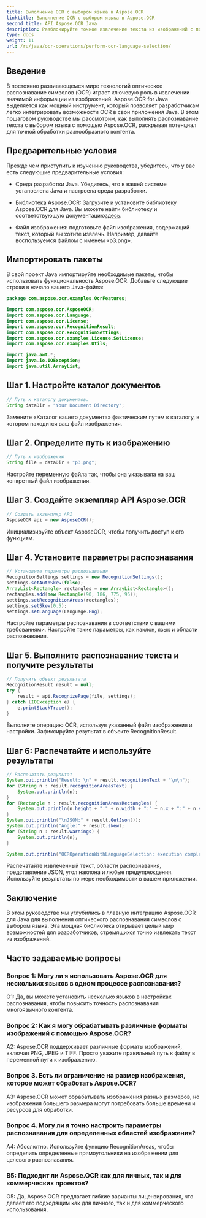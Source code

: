 ```yaml
---
title: Выполнение OCR с выбором языка в Aspose.OCR
linktitle: Выполнение OCR с выбором языка в Aspose.OCR
second_title: API Aspose.OCR Java
description: Разблокируйте точное извлечение текста из изображений с помощью Aspose.OCR для Java. Следуйте нашему пошаговому руководству для точного распознавания текста с выбором языка.
type: docs
weight: 11
url: /ru/java/ocr-operations/perform-ocr-language-selection/
---
```

## Введение

В постоянно развивающемся мире технологий оптическое распознавание символов (OCR) играет ключевую роль в извлечении значимой информации из изображений. Aspose.OCR for Java выделяется как мощный инструмент, который позволяет разработчикам легко интегрировать возможности OCR в свои приложения Java. В этом пошаговом руководстве мы рассмотрим, как выполнять распознавание текста с выбором языка с помощью Aspose.OCR, раскрывая потенциал для точной обработки разнообразного контента.

## Предварительные условия

Прежде чем приступить к изучению руководства, убедитесь, что у вас есть следующие предварительные условия:

- Среда разработки Java. Убедитесь, что в вашей системе установлена Java и настроена среда разработки.

-  Библиотека Aspose.OCR: Загрузите и установите библиотеку Aspose.OCR для Java. Вы можете найти библиотеку и соответствующую документацию[здесь](https://reference.aspose.com/ocr/java/).

- Файл изображения: подготовьте файл изображения, содержащий текст, который вы хотите извлечь. Например, давайте воспользуемся файлом с именем «p3.png».

## Импортировать пакеты

В свой проект Java импортируйте необходимые пакеты, чтобы использовать функциональность Aspose.OCR. Добавьте следующие строки в начало вашего Java-файла:

```java
package com.aspose.ocr.examples.OcrFeatures;

import com.aspose.ocr.AsposeOCR;
import com.aspose.ocr.Language;
import com.aspose.ocr.License;
import com.aspose.ocr.RecognitionResult;
import com.aspose.ocr.RecognitionSettings;
import com.aspose.ocr.examples.License.SetLicense;
import com.aspose.ocr.examples.Utils;

import java.awt.*;
import java.io.IOException;
import java.util.ArrayList;
```

## Шаг 1. Настройте каталог документов

```java
// Путь к каталогу документов.
String dataDir = "Your Document Directory";
```

Замените «Каталог вашего документа» фактическим путем к каталогу, в котором находится ваш файл изображения.

## Шаг 2. Определите путь к изображению

```java
// Путь к изображению
String file = dataDir + "p3.png";
```

Настройте переменную файла так, чтобы она указывала на ваш конкретный файл изображения.

## Шаг 3. Создайте экземпляр API Aspose.OCR

```java
// Создать экземпляр API
AsposeOCR api = new AsposeOCR();
```

Инициализируйте объект AsposeOCR, чтобы получить доступ к его функциям.

## Шаг 4. Установите параметры распознавания

```java
// Установите параметры распознавания
RecognitionSettings settings = new RecognitionSettings();
settings.setAutoSkew(false);
ArrayList<Rectangle> rectangles = new ArrayList<Rectangle>();
rectangles.add(new Rectangle(90, 186, 775, 95));
settings.setRecognitionAreas(rectangles);
settings.setSkew(0.5);
settings.setLanguage(Language.Eng);
```

Настройте параметры распознавания в соответствии с вашими требованиями. Настройте такие параметры, как наклон, язык и области распознавания.

## Шаг 5. Выполните распознавание текста и получите результаты

```java
// Получить объект результата
RecognitionResult result = null;
try {
    result = api.RecognizePage(file, settings);
} catch (IOException e) {
    e.printStackTrace();
}
```

Выполните операцию OCR, используя указанный файл изображения и настройки. Зафиксируйте результат в объекте RecognitionResult.

## Шаг 6: Распечатайте и используйте результаты

```java
// Распечатать результат
System.out.println("Result: \n" + result.recognitionText + "\n\n");
for (String n : result.recognitionAreasText) {
    System.out.println(n);
}
for (Rectangle n : result.recognitionAreasRectangles) {
    System.out.println(n.height + ":" + n.width + ":" + n.x + ":" + n.y);
}
System.out.println("\nJSON:" + result.GetJson());
System.out.println("Angle:" + result.skew);
for (String n : result.warnings) {
    System.out.println(n);
}

System.out.println("OCROperationWithLanguageSelection: execution complete");
```

Распечатайте извлеченный текст, области распознавания, представление JSON, угол наклона и любые предупреждения. Используйте результаты по мере необходимости в вашем приложении.

## Заключение

В этом руководстве мы углубились в плавную интеграцию Aspose.OCR для Java для выполнения оптического распознавания символов с выбором языка. Эта мощная библиотека открывает целый мир возможностей для разработчиков, стремящихся точно извлекать текст из изображений.

## Часто задаваемые вопросы

### Вопрос 1: Могу ли я использовать Aspose.OCR для нескольких языков в одном процессе распознавания?

О1: Да, вы можете установить несколько языков в настройках распознавания, чтобы повысить точность распознавания многоязычного контента.

### Вопрос 2: Как я могу обрабатывать различные форматы изображений с помощью Aspose.OCR?

A2: Aspose.OCR поддерживает различные форматы изображений, включая PNG, JPEG и TIFF. Просто укажите правильный путь к файлу в переменной пути к изображению.

### Вопрос 3. Есть ли ограничение на размер изображения, которое может обработать Aspose.OCR?

A3: Aspose.OCR может обрабатывать изображения разных размеров, но изображения большего размера могут потребовать больше времени и ресурсов для обработки.

### Вопрос 4. Могу ли я точно настроить параметры распознавания для определенных областей изображения?

А4: Абсолютно. Используйте функцию RecognitionAreas, чтобы определить определенные прямоугольники на изображении для целевого распознавания.

### В5: Подходит ли Aspose.OCR как для личных, так и для коммерческих проектов?

О5: Да, Aspose.OCR предлагает гибкие варианты лицензирования, что делает его подходящим как для личного, так и для коммерческого использования.